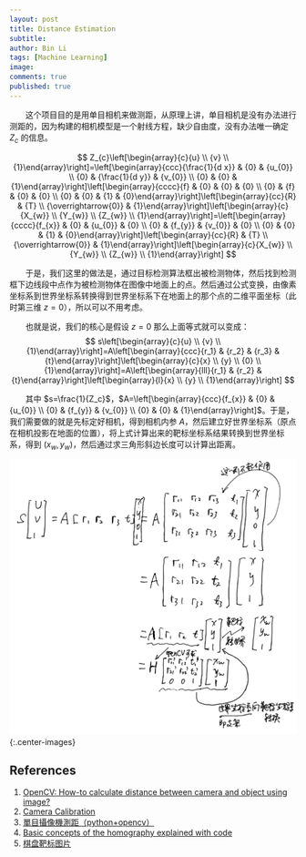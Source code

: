 ```yaml
---
layout: post
title: Distance Estimation
subtitle:
author: Bin Li
tags: [Machine Learning]
image: 
comments: true
published: true
---
```


　　这个项目目的是用单目相机来做测距，从原理上讲，单目相机是没有办法进行测距的，因为构建的相机模型是一个射线方程，缺少自由度，没有办法唯一确定 $Z_c$ 的信息。

$$
Z_{c}\left[\begin{array}{c}{u} \\ {v} \\ {1}\end{array}\right]=\left[\begin{array}{ccc}{\frac{1}{d x}} & {0} & {u_{0}} \\ {0} & {\frac{1}{d y}} & {v_{0}} \\ {0} & {0} & {1}\end{array}\right]\left[\begin{array}{cccc}{f} & {0} & {0} & {0} \\ {0} & {f} & {0} & {0} \\ {0} & {0} & {1} & {0}\end{array}\right]\left[\begin{array}{cc}{R} & {T} \\ {\overrightarrow{0}} & {1}\end{array}\right]\left[\begin{array}{c}{X_{w}} \\ {Y_{w}} \\ {Z_{w}} \\ {1}\end{array}\right]=\left[\begin{array}{cccc}{f_{x}} & {0} & {u_{0}} & {0} \\ {0} & {f_{y}} & {v_{0}} & {0} \\ {0} & {0} & {1} & {0}\end{array}\right]\left[\begin{array}{cc}{R} & {T} \\ {\overrightarrow{0}} & {1}\end{array}\right]\left[\begin{array}{c}{X_{w}} \\ {Y_{w}} \\ {Z_{w}} \\ {1}\end{array}\right]
$$

　　于是，我们这里的做法是，通过目标检测算法框出被检测物体，然后找到检测框下边线段中点作为被检测物体在图像中地面上的点。然后通过公式变换，由像素坐标系到世界坐标系转换得到世界坐标系下在地面上的那个点的二维平面坐标（此时第三维 $z=0$），所以可以不用考虑。

　　也就是说，我们的核心是假设 $z=0$ 那么上面等式就可以变成：
$$
s\left[\begin{array}{c}{u} \\ {v} \\ {1}\end{array}\right]=A\left[\begin{array}{ccc}{r_1} & {r_2} & {r_3} & {t}\end{array}\right]\left[\begin{array}{c}{x} \\ {y} \\ {0} \\ {1}\end{array}\right]=A\left[\begin{array}{lll}{r_1} & {r_2} & {t}\end{array}\right]\left[\begin{array}{l}{x} \\ {y} \\ {1}\end{array}\right]
$$

　　其中 $s=\frac{1}{Z_c}$，$A=\left[\begin{array}{ccc}{f_{x}} & {0} & {u_{0}} \\ {0} & {f_{y}} & {v_{0}} \\ {0} & {0} & {1}\end{array}\right]$。于是，我们需要做的就是先标定好相机，得到相机内参 $A$，然后建立好世界坐标系（原点在相机投影在地面的位置），将上式计算出来的靶标坐标系结果转换到世界坐标系，得到 $(x_w, y_w)$，然后通过求三角形斜边长度可以计算出距离。

![Note 2019-09-24 001](/img/media/Note%202019-09-24%20001.jpeg){:.center-images}



## References
1. [OpenCV: How-to calculate distance between camera and object using image?](https://stackoverflow.com/questions/14038002/opencv-how-to-calculate-distance-between-camera-and-object-using-image)
2. [Camera Calibration](https://opencv-python-tutroals.readthedocs.io/en/latest/py_tutorials/py_calib3d/py_calibration/py_calibration.html)
3. [單目攝像機測距（python+opencv）](https://www.itread01.com/content/1546869267.html)
4. [Basic concepts of the homography explained with code](https://docs.opencv.org/master/d9/dab/tutorial_homography.html)
5. [棋盘靶标图片](/assets/靶标棋盘.png)